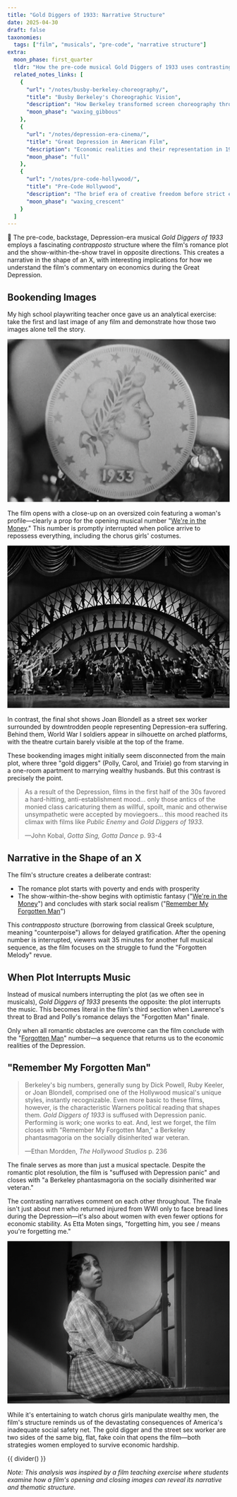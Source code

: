 ```yaml
---
title: "Gold Diggers of 1933: Narrative Structure"
date: 2025-04-30
draft: false
taxonomies:
  tags: ["film", "musicals", "pre-code", "narrative structure"]
extra:
  moon_phase: first_quarter
  tldr: "How the pre-code musical Gold Diggers of 1933 uses contrasting narrative structures to comment on Depression-era economics."
  related_notes_links: [
    {
      "url": "/notes/busby-berkeley-choreography/",
      "title": "Busby Berkeley's Choreographic Vision",
      "description": "How Berkeley transformed screen choreography through geometric patterns and overhead shots.",
      "moon_phase": "waxing_gibbous"
    },
    {
      "url": "/notes/depression-era-cinema/",
      "title": "Great Depression in American Film",
      "description": "Economic realities and their representation in 1930s Hollywood productions.",
      "moon_phase": "full"
    },
    {
      "url": "/notes/pre-code-hollywood/",
      "title": "Pre-Code Hollywood",
      "description": "The brief era of creative freedom before strict enforcement of the Production Code.",
      "moon_phase": "waxing_crescent"
    }
  ]
---
```


<span class="og">🎪</span> The pre-code, backstage, Depression-era musical *Gold Diggers of 1933* employs a fascinating *contrapposto* structure where the film's romance plot and the show-within-the-show travel in opposite directions. This creates a narrative in the shape of an X, with interesting implications for how we understand the film's commentary on economics during the Great Depression.

## Bookending Images

My high school playwriting teacher once gave us an analytical exercise: take the first and last image of any film and demonstrate how those two images alone tell the story.

<div class="pixel-corners--wrapper">
  <img src="/golddiggers1933first.png" alt="The first shot after the credits showing an oversized coin featuring a woman's profile">
</div>

The film opens with a close-up on an oversized coin featuring a woman's profile—clearly a prop for the opening musical number "[We're in the Money](https://www.youtube.com/watch?v=Bm9hySTVKtY)." This number is promptly interrupted when police arrive to repossess everything, including the chorus girls' costumes.

<div class="pixel-corners--wrapper">
  <img src="/golddiggers1933.png" alt="The final shot of the film showing Joan Blondell as a street sex worker surrounded by downtrodden people">
</div>

In contrast, the final shot shows Joan Blondell as a street sex worker surrounded by downtrodden people representing Depression-era suffering. Behind them, World War I soldiers appear in silhouette on arched platforms, with the theatre curtain barely visible at the top of the frame.

These bookending images might initially seem disconnected from the main plot, where three "gold diggers" (Polly, Carol, and Trixie) go from starving in a one-room apartment to marrying wealthy husbands. But this contrast is precisely the point.

> As a result of the Depression, films in the first half of the 30s favored a hard-hitting, anti-establishment mood... only those antics of the monied class caricaturing them as willful, spoilt, manic and otherwise unsympathetic were accepted by moviegoers... this mood reached its climax with films like *Public Enemy* and *Gold Diggers of 1933*.
>
> —John Kobal, *Gotta Sing, Gotta Dance* p. 93-4

## Narrative in the Shape of an X

The film's structure creates a deliberate contrast:
- The romance plot starts with poverty and ends with prosperity
- The show-within-the-show begins with optimistic fantasy ("[We're in the Money](https://www.youtube.com/watch?v=Bm9hySTVKtY)") and concludes with stark social realism ("[Remember My Forgotten Man](https://www.youtube.com/watch?v=5MGYz3vRdzA)")

This *contrapposto* structure (borrowing from classical Greek sculpture, meaning "counterpoise") allows for delayed gratification. After the opening number is interrupted, viewers wait 35 minutes for another full musical sequence, as the film focuses on the struggle to fund the "Forgotten Melody" revue.

## When Plot Interrupts Music

Instead of musical numbers interrupting the plot (as we often see in musicals), *Gold Diggers of 1933* presents the opposite: the plot interrupts the music. This becomes literal in the film's third section when Lawrence's threat to Brad and Polly's romance delays the "Forgotten Man" finale.

Only when all romantic obstacles are overcome can the film conclude with the "[Forgotten Man](https://www.youtube.com/watch?v=5MGYz3vRdzA)" number—a sequence that returns us to the economic realities of the Depression.

## "Remember My Forgotten Man"

> Berkeley's big numbers, generally sung by Dick Powell, Ruby Keeler, or Joan Blondell, comprised one of the Hollywood musical's unique styles, instantly recognizable. Even more basic to these films, however, is the characteristic Warners political reading that shapes them. *Gold Diggers of 1933* is suffused with Depression panic. Performing is work; one works to eat. And, lest we forget, the film closes with "Remember My Forgotten Man," a Berkeley phantasmagoria on the socially disinherited war veteran.
> 
> —Ethan Mordden, *The Hollywood Studios* p. 236

The finale serves as more than just a musical spectacle. Despite the romantic plot resolution, the film is "suffused with Depression panic" and closes with "a Berkeley phantasmagoria on the socially disinherited war veteran."

The contrasting narratives comment on each other throughout. The finale isn't just about men who returned injured from WWI only to face bread lines during the Depression—it's also about women with even fewer options for economic stability. As Etta Moten sings, "forgetting him, you see / means you're forgetting me."

<div class="pixel-corners--wrapper">
  <img src="/golddiggers1933remember.png" alt="Etta Moten sings in the finale of Gold Diggers of 1933">
</div>

While it's entertaining to watch chorus girls manipulate wealthy men, the film's structure reminds us of the devastating consequences of America's inadequate social safety net. The gold digger and the street sex worker are two sides of the same big, flat, fake coin that opens the film—both strategies women employed to survive economic hardship.

{{ divider() }}

*Note: This analysis was inspired by a film teaching exercise where students examine how a film's opening and closing images can reveal its narrative and thematic structure.*